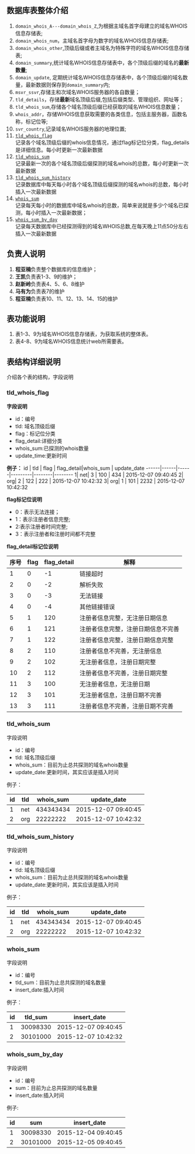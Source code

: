 ## 数据库表整体介绍
1. `domain_whois_A---domain_whois_Z`,为根据主域名首字母建立的域名WHOIS信息存储表;
2. `domain_whois_num`，主域名首字母为数字的域名WHOIS信息存储表;
3. `domain_whois_other`,顶级后缀或者主域名为特殊字符的域名WHOIS信息存储表;
4. `domain_summary`,统计域名WHOIS信息存储表中，各个顶级后缀的域名的**最新数量**;
5. `domain_update`, 定期统计域名WHOIS信息存储表中，各个顶级后缀的域名数量，最新数据则保存到`domain_summary`内;
6. `msvr_ssvr`,存储主和次域名WHOIS服务器的各自数量；
7. `tld_details`，存储**最新**域名顶级后缀,包括后缀类型、管理组织、网址等；
8. `tld_whois_sum`,存储各个域名顶级后缀已经获取的域名WHOIS信息数量；
9. `whois_addr`，存储WHOIS信息获取需要的各类信息，包括主服务器，函数名称，标记位等;
10. `svr_country`,记录域名WHOIS服务器的地理位置;
11. [`tld_whois_flag`](#tld_whois_flag)  
    记录各个域名顶级后缀的whois信息情况，通过flag标记位分类，flag\_details是详细信息。每小时更新一次最新数据
12. [`tld_whois_sum`](#tld_whois_sum)  
	记录最新一次的各个域名顶级后缀探测的域名whois的总数，每小时更新一次最新数据
13. [`tld_whois_sum_history`](#tld_whois_sum_history)  
	记录数据库中每天每小时各个域名顶级后缀探测的域名whois的总数，每小时插入一次最新数据
14. [`whois_sum`](#whois_sum)  
	记录每天每小时的数据库中域名whois的总数，简单来说就是多少个域名已探测，每小时插入一次最新数据；
15. [`whois_sum_by_day`](#whois_sum_by_day)  
	记录每天数据库中已经探测得到的域名WHOIS总数,在每天晚上11点50分左右插入一次最新数据

## 负责人说明
1. **程亚楠**负责整个数据库的信息维护；
2. **王凯**负责表1-3、9的维护；
3. **赵新岭**负责表4、5、6、8维护
4. **马有为**负责表7的维护
5. **程亚楠**负责表10、11、12、13、14、15的维护

## 表功能说明
1. 表1-3、9为域名WHOIS信息存储表，为获取系统的整体表。
2. 表4-8、9为域名WHOIS信息统计web所需要表。


## 表结构详细说明
介绍各个表的结构，字段说明

<h3 id="tld_whois_flag">tld_whois_flag</h3>

**字段说明**
- id：编号
- tld: 域名顶级后缀
- flag：标记位分类
- flag\_detail:详细分类
- whois\_sum:已探测的whois数量
- update\_time:更新时间

**例子：**
id    | tld  | flag | flag_detail|whois_sum  | update_date
------|------|------|---------|--------|--------
1| net| 3 | 100 | 434  | 2015-12-07 09:40:45
2| org| 2 | 122 | 222  | 2015-12-07 10:42:32
3| org| 1 | 101 | 2232 | 2015-12-07 10:42:32

**flag标记位说明**
- 0：表示无法连接；
- 1：表示注册者信息完整;
- 2:表示注册者时间完整;
- 3：表示注册者和注册时间都不完整

**flag_detail标记位说明**

序号 | flag | flag_detail |解释
----|----|----|-----
1 | 0 | -1 | 链接超时
2 | 0 | -2 | 解析失败
3 | 0 |-3 | 无法链接
4 | 0 |-4 | 其他链接错误
5 | 1 |120 | 注册者信息完整，无注册日期信息
6 | 1 |121 | 注册者信息完整，注册日期信息不完善
7 | 1 |122 | 注册者信息完整，注册日期信息完整
8 | 2 |110 | 注册者信息不完善，无注册信息
9 |2 | 102 | 无注册者信息，注册日期完整
10 |2 | 112 | 注册者信息不完善，注册日期完整
11 |3 | 100 | 无注册者信息，无注册日期
12 |3 | 101 | 无注册者信息，注册日期不完善
13 | 3 |111 | 注册者信息不完善，注册日期不完善

<h3 id="tld_whois_sum">tld_whois_sum</h3>

字段说明

- id：编号
- tld: 域名顶级后缀
- whois\_sum：目前为止总共探测的域名whois数量
- update\_date:更新时间，其实应该是插入时间

例子：

id    | tld  | whois_sum  | update_date
------|------|---------|---------
1| net| 434343434|2015-12-07 09:40:45
2| org| 22222222|2015-12-07 10:42:32

<h3 id="tld_whois_sum_history">tld_whois_sum_history</h3>

字段说明

- id：编号
- tld: 域名顶级后缀
- whois\_sum：目前为止总共探测的域名whois数量
- update\_date:更新时间，其实应该是插入时间

例子：

id    | tld  | whois_sum  | update_date
------|------|---------|---------
1| net| 434343434|2015-12-07 09:40:45
2| org| 22222222|2015-12-07 10:42:32

<h3 id="whois_sum">whois_sum</h3>

字段说明

- id：编号
- tld\_sum：目前为止总共探测的域名数量
- insert\_date:插入时间

例子：

id    | tld_sum  | insert_date
------|------|---------
1| 30098330| 2015-12-07 09:40:45
2| 30101000| 2015-12-07 10:42:32


<h3 id="whois_sum_by_day">whois_sum_by_day</h3>

字段说明

- id：编号
- sum：目前为止总共探测的域名数量
- insert\_date:插入时间

例子:

id    | sum  | insert_date
------|------|---------
1| 30098330| 2015-12-04 09:40:45
2| 30101000| 2015-12-05 09:40:45
